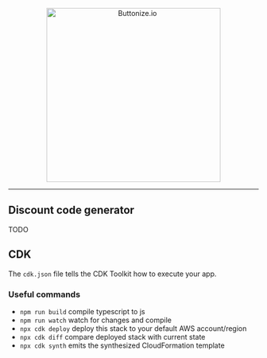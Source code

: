 <p align="center">
  <a href="https://buttonize.io">
    <img width="350" alt="Buttonize.io" src="https://user-images.githubusercontent.com/6282843/212024942-9fd50774-ea26-48ba-b2cf-ca2584498c9a.png">
  </a>
</p>

---

## Discount code generator

TODO

## CDK

The `cdk.json` file tells the CDK Toolkit how to execute your app.

### Useful commands

* `npm run build`   compile typescript to js
* `npm run watch`   watch for changes and compile
* `npx cdk deploy`  deploy this stack to your default AWS account/region
* `npx cdk diff`    compare deployed stack with current state
* `npx cdk synth`   emits the synthesized CloudFormation template

